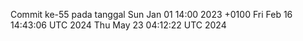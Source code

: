 Commit ke-55 pada tanggal Sun Jan 01 14:00 2023 +0100
Fri Feb 16 14:43:06 UTC 2024
Thu May 23 04:12:22 UTC 2024
